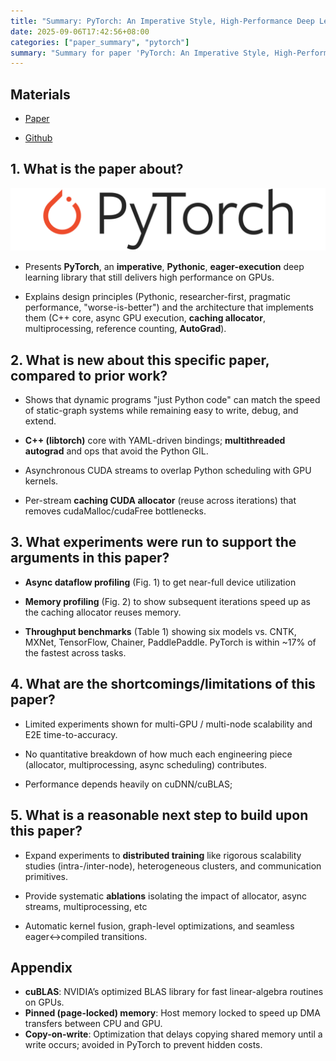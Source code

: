 ```yaml
---
title: "Summary: PyTorch: An Imperative Style, High-Performance Deep Learning Library"
date: 2025-09-06T17:42:56+08:00
categories: ["paper_summary", "pytorch"]
summary: "Summary for paper 'PyTorch: An Imperative Style, High-Performance Deep Learning Library'"
---
```


## Materials

- [Paper](https://arxiv.org/pdf/1912.01703)

- [Github](https://github.com/pytorch/pytorch)

## 1. What is the paper about?

![image](overview.png)

- Presents **PyTorch**, an **imperative**, **Pythonic**, **eager-execution** deep learning library that still delivers high performance on GPUs.

- Explains design principles (Pythonic, researcher-first, pragmatic performance, "worse-is-better") and the architecture that implements them (C++ core, async GPU execution, **caching allocator**, multiprocessing, reference counting, **AutoGrad**).

## 2. What is new about this specific paper, compared to prior work?

- Shows that dynamic programs "just Python code" can match the speed of static-graph systems while remaining easy to write, debug, and extend.

- **C++ (libtorch)** core with YAML-driven bindings; **multithreaded autograd** and ops that avoid the Python GIL.

- Asynchronous CUDA streams to overlap Python scheduling with GPU kernels.

- Per-stream **caching CUDA allocator** (reuse across iterations) that removes cudaMalloc/cudaFree bottlenecks.

## 3. What experiments were run to support the arguments in this paper?

- **Async dataflow profiling** (Fig. 1) to get near-full device utilization

- **Memory profiling** (Fig. 2) to show subsequent iterations speed up as the caching allocator reuses memory.

- **Throughput benchmarks** (Table 1) showing six models vs. CNTK, MXNet, TensorFlow, Chainer, PaddlePaddle. PyTorch is within ~17% of the fastest across tasks.

## 4. What are the shortcomings/limitations of this paper?

- Limited experiments shown for multi-GPU / multi-node scalability and E2E time-to-accuracy.

- No quantitative breakdown of how much each engineering piece (allocator, multiprocessing, async scheduling) contributes.

- Performance depends heavily on cuDNN/cuBLAS;

## 5. What is a reasonable next step to build upon this paper?

- Expand experiments to **distributed training** like rigorous scalability studies (intra-/inter-node), heterogeneous clusters, and communication primitives.

- Provide systematic **ablations** isolating the impact of allocator, async streams, multiprocessing, etc

- Automatic kernel fusion, graph-level optimizations, and seamless eager↔compiled transitions.

## Appendix

- **cuBLAS**: NVIDIA’s optimized BLAS library for fast linear-algebra routines on GPUs.
- **Pinned (page-locked) memory**: Host memory locked to speed up DMA transfers between CPU and GPU.
- **Copy-on-write**: Optimization that delays copying shared memory until a write occurs; avoided in PyTorch to prevent hidden costs.